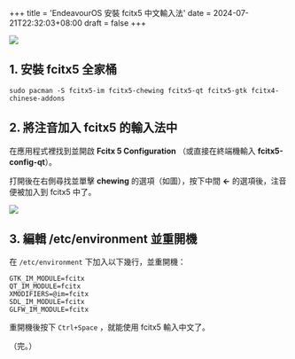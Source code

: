+++
title = 'EndeavourOS 安裝 fcitx5 中文輸入法'
date = 2024-07-21T22:32:03+08:00
draft = false
+++

![](/img/endeavouros.png)

## 1. 安裝 fcitx5 全家桶

```
sudo pacman -S fcitx5-im fcitx5-chewing fcitx5-qt fcitx5-gtk fcitx4-chinese-addons

```

## 2. 將注音加入 fcitx5 的輸入法中

在應用程式裡找到並開啟 **Fcitx 5 Configuration** （或直接在終端機輸入 **fcitx5-config-qt**）。

打開後在右側尋找並單擊 **chewing** 的選項（如圖），按下中間 **<-** 的選項後，注音便被加入到 fcitx5 中了。

![](/img/fcitx5-config.png)

## 3. 編輯 /etc/environment 並重開機

在 `/etc/environment` 下加入以下幾行，並重開機：

```
GTK_IM_MODULE=fcitx
QT_IM_MODULE=fcitx
XMODIFIERS=@im=fcitx
SDL_IM_MODULE=fcitx
GLFW_IM_MODULE=fcitx

```

重開機後按下 `Ctrl+Space` ，就能使用 fcitx5 輸入中文了。

（完。）
